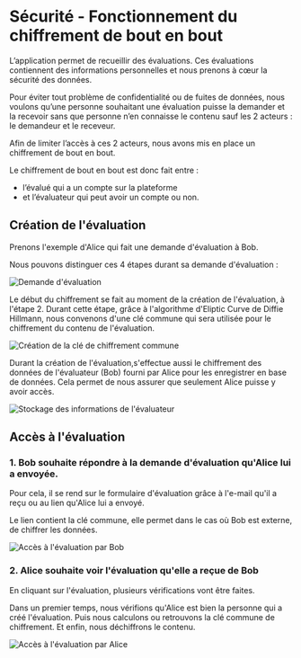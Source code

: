 # Sécurité - Fonctionnement du chiffrement de bout en bout

L’application permet de recueillir des évaluations. Ces évaluations contiennent des informations personnelles et nous prenons à cœur la sécurité des données.

Pour éviter tout problème de confidentialité ou de fuites de données, nous voulons qu’une personne souhaitant une évaluation puisse la demander et la recevoir sans que personne n’en connaisse le contenu sauf les 2 acteurs : le demandeur et le receveur.

Afin de limiter l’accès à ces 2 acteurs, nous avons mis en place un chiffrement de bout en bout.

Le chiffrement de bout en bout est donc fait entre :

- l’évalué qui a un compte sur la plateforme
- et l’évaluateur qui peut avoir un compte ou non.


## Création de l'évaluation

Prenons l'exemple d'Alice qui fait une demande d'évaluation à Bob. 

Nous pouvons distinguer ces 4 étapes durant sa demande d'évaluation : 

![Demande d'évaluation](../assets/demande-d-evaluation.png)

Le début du chiffrement se fait au moment de la création de l'évaluation, à l'étape 2. 
Durant cette étape, grâce à l'algorithme d'Eliptic Curve de Diffie Hillmann, 
nous convenons d'une clé commune qui sera utilisée pour le chiffrement du contenu de l'évaluation.

![Création de la clé de chiffrement commune](../assets/creation-cle-de-chiffrement-commune.png)

Durant la création de l'évaluation,s'effectue aussi le chiffrement des données de l'évaluateur (Bob)
fourni par Alice pour les enregistrer en base de données. Cela permet de nous assurer que seulement Alice puisse y avoir accès.

![Stockage des informations de l'évaluateur](../assets/stockage-informations-evaluateur.png)


## Accès à l'évaluation

### 1. Bob souhaite répondre à la demande d'évaluation qu'Alice lui a envoyée. 

Pour cela, il se rend sur le formulaire d'évaluation grâce à l'e-mail qu'il a reçu ou au lien qu'Alice lui a envoyé. 

Le lien contient la clé commune, elle permet dans le cas où Bob est externe, de chiffrer les données.

![Accès à l'évaluation par Bob](../assets/acces-eval-Bob.png)

### 2. Alice souhaite voir l'évaluation qu'elle a reçue de Bob

En cliquant sur l'évaluation, plusieurs vérifications vont être faites. 

Dans un premier temps, nous vérifions qu'Alice est bien la personne qui a créé l'évaluation.
Puis nous calculons ou retrouvons la clé commune de chiffrement. 
Et enfin, nous déchiffrons le contenu. 

![Accès à l'évaluation par Alice](../assets/acces-eval-Alice.png)
